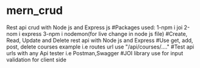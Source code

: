 # mern_crud
Rest api crud with Node js and Express js
#Packages used:
1-npm i joi 
2-nom i express
3-npm i nodemon(for live change in node js file)
#Create, Read, Update and Delete rest api with Node js and Express
#Use get, add, post, delete courses example i.e routes url use "/api/courses/...."
#Test api urls with any Api tester i.e Postman,Swagger 
#JOI library use for input validation for client side
